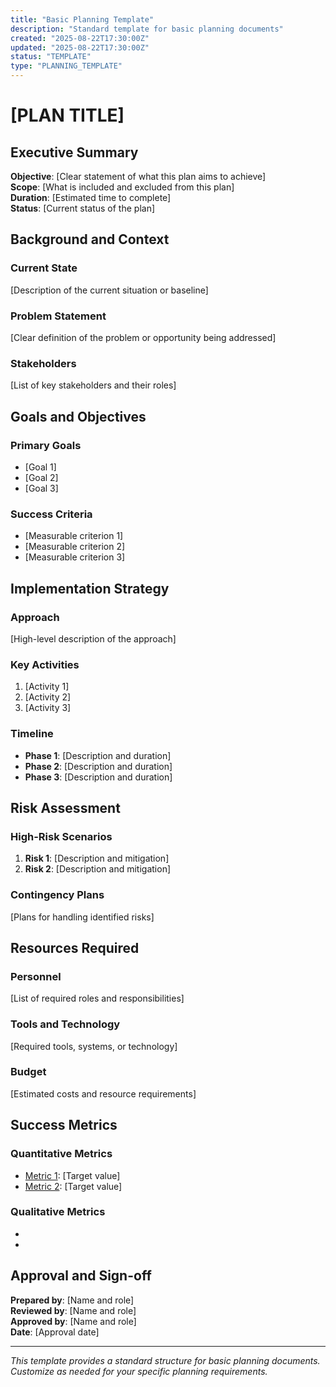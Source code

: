 ```yaml
---
title: "Basic Planning Template"
description: "Standard template for basic planning documents"
created: "2025-08-22T17:30:00Z"
updated: "2025-08-22T17:30:00Z"
status: "TEMPLATE"
type: "PLANNING_TEMPLATE"
---
```


# [PLAN TITLE]

## Executive Summary

**Objective**: [Clear statement of what this plan aims to achieve]  
**Scope**: [What is included and excluded from this plan]  
**Duration**: [Estimated time to complete]  
**Status**: [Current status of the plan]

## Background and Context

### Current State

[Description of the current situation or baseline]

### Problem Statement

[Clear definition of the problem or opportunity being addressed]

### Stakeholders

[List of key stakeholders and their roles]

## Goals and Objectives

### Primary Goals

- [Goal 1]
- [Goal 2]
- [Goal 3]

### Success Criteria

- [Measurable criterion 1]
- [Measurable criterion 2]
- [Measurable criterion 3]

## Implementation Strategy

### Approach

[High-level description of the approach]

### Key Activities

1. [Activity 1]
2. [Activity 2]
3. [Activity 3]

### Timeline

- **Phase 1**: [Description and duration]
- **Phase 2**: [Description and duration]
- **Phase 3**: [Description and duration]

## Risk Assessment

### High-Risk Scenarios

1. **Risk 1**: [Description and mitigation]
2. **Risk 2**: [Description and mitigation]

### Contingency Plans

[Plans for handling identified risks]

## Resources Required

### Personnel

[List of required roles and responsibilities]

### Tools and Technology

[Required tools, systems, or technology]

### Budget

[Estimated costs and resource requirements]

## Success Metrics

### Quantitative Metrics

- [Metric 1]: [Target value]
- [Metric 2]: [Target value]

### Qualitative Metrics

- [Metric 1]: [Description]
- [Metric 2]: [Description]

## Approval and Sign-off

**Prepared by**: [Name and role]  
**Reviewed by**: [Name and role]  
**Approved by**: [Name and role]  
**Date**: [Approval date]

---

*This template provides a standard structure for basic planning documents. Customize as needed for your specific planning requirements.*
